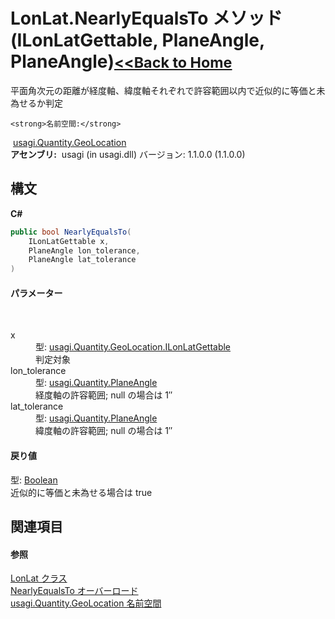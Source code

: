 # LonLat.NearlyEqualsTo メソッド (ILonLatGettable, PlaneAngle, PlaneAngle)<small>[<<Back to Home](https://github.com/usagi/usagi.cs/blob/master/Help/Home.md)</small> 

平面角次元の距離が経度軸、緯度軸それぞれで許容範囲以内で近似的に等価と未為せるか判定


    <strong>名前空間:</strong>
&nbsp;<a href="N_usagi_Quantity_GeoLocation.md">usagi.Quantity.GeoLocation</a><br /><strong>アセンブリ:</strong>
&nbsp;usagi (in usagi.dll) バージョン: 1.1.0.0 (1.1.0.0)

## 構文

**C#**<br />
``` C#
public bool NearlyEqualsTo(
	ILonLatGettable x,
	PlaneAngle lon_tolerance,
	PlaneAngle lat_tolerance
)
```


#### パラメーター
&nbsp;<dl><dt>x</dt><dd>型: <a href="T_usagi_Quantity_GeoLocation_ILonLatGettable.md">usagi.Quantity.GeoLocation.ILonLatGettable</a><br />判定対象</dd><dt>lon_tolerance</dt><dd>型: <a href="T_usagi_Quantity_PlaneAngle.md">usagi.Quantity.PlaneAngle</a><br />経度軸の許容範囲; null の場合は 1″</dd><dt>lat_tolerance</dt><dd>型: <a href="T_usagi_Quantity_PlaneAngle.md">usagi.Quantity.PlaneAngle</a><br />緯度軸の許容範囲; null の場合は 1″</dd></dl>

#### 戻り値
型: <a href="http://msdn2.microsoft.com/ja-jp/library/a28wyd50" target="_blank">Boolean</a><br />近似的に等価と未為せる場合は true

## 関連項目


#### 参照
<a href="T_usagi_Quantity_GeoLocation_LonLat.md">LonLat クラス</a><br /><a href="Overload_usagi_Quantity_GeoLocation_LonLat_NearlyEqualsTo.md">NearlyEqualsTo オーバーロード</a><br /><a href="N_usagi_Quantity_GeoLocation.md">usagi.Quantity.GeoLocation 名前空間</a><br />